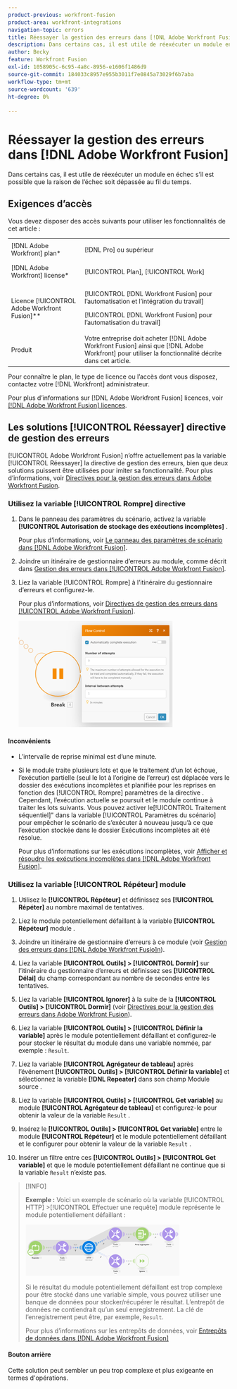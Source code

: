 ```yaml
---
product-previous: workfront-fusion
product-area: workfront-integrations
navigation-topic: errors
title: Réessayer la gestion des erreurs dans [!DNL Adobe Workfront Fusion]
description: Dans certains cas, il est utile de réexécuter un module en échec plusieurs fois s’il est possible que la raison de l’échec puisse s’interrompre au fil du temps.
author: Becky
feature: Workfront Fusion
exl-id: 1058905c-6c95-4a8c-8956-e1606f1486d9
source-git-commit: 184033c8957e955b3011f7e0845a73029f6b7aba
workflow-type: tm+mt
source-wordcount: '639'
ht-degree: 0%

---
```


# Réessayer la gestion des erreurs dans [!DNL Adobe Workfront Fusion]

Dans certains cas, il est utile de réexécuter un module en échec s’il est possible que la raison de l’échec soit dépassée au fil du temps.

## Exigences d’accès

Vous devez disposer des accès suivants pour utiliser les fonctionnalités de cet article :

<table style="table-layout:auto">
 <col> 
 <col> 
 <tbody> 
  <tr> 
   <td role="rowheader">[!DNL Adobe Workfront] plan*</td> 
   <td> <p>[!DNL Pro] ou supérieur</p> </td> 
  </tr> 
  <tr data-mc-conditions=""> 
   <td role="rowheader">[!DNL Adobe Workfront] license*</td> 
   <td> <p>[!UICONTROL Plan], [!UICONTROL Work]</p> </td> 
  </tr> 
  <tr> 
   <td role="rowheader">Licence [!UICONTROL Adobe Workfront Fusion]**</td> 
   <td> <p>[!UICONTROL [!DNL Workfront Fusion] pour l’automatisation et l’intégration du travail] </p><p>[!UICONTROL [!DNL Workfront Fusion] pour l’automatisation du travail]</p>  </td> 
  </tr> 
  <tr> 
   <td role="rowheader">Produit</td> 
   <td>Votre entreprise doit acheter [!DNL Adobe Workfront Fusion] ainsi que [!DNL Adobe Workfront] pour utiliser la fonctionnalité décrite dans cet article.</td> 
  </tr> 
 </tbody> 
</table>

Pour connaître le plan, le type de licence ou l’accès dont vous disposez, contactez votre [!DNL Workfront] administrateur.

Pour plus d’informations sur [!DNL Adobe Workfront Fusion] licences, voir [[!DNL Adobe Workfront Fusion] licences](../../workfront-fusion/get-started/license-automation-vs-integration.md).

## Les solutions [!UICONTROL Réessayer] directive de gestion des erreurs

[!UICONTROL Adobe Workfront Fusion] n’offre actuellement pas la variable [!UICONTROL Réessayer] la directive de gestion des erreurs, bien que deux solutions puissent être utilisées pour imiter sa fonctionnalité. Pour plus d’informations, voir [Directives pour la gestion des erreurs dans Adobe Workfront Fusion](../../workfront-fusion/errors/directives-for-error-handling.md).

### Utilisez la variable [!UICONTROL Rompre] directive

1. Dans le panneau des paramètres du scénario, activez la variable **[!UICONTROL Autorisation de stockage des exécutions incomplètes]** .

   Pour plus d’informations, voir [Le panneau des paramètres de scénario dans [!DNL Adobe Workfront Fusion]](../../workfront-fusion/scenarios/scenario-settings-panel.md).

1. Joindre un itinéraire de gestionnaire d’erreurs au module, comme décrit dans [Gestion des erreurs dans [!UICONTROL Adobe Workfront Fusion]](../../workfront-fusion/errors/error-handling.md).
1. Liez la variable [!UICONTROL Rompre] à l’itinéraire du gestionnaire d’erreurs et configurez-le.

   Pour plus d’informations, voir [Directives de gestion des erreurs dans [!UICONTROL Adobe Workfront Fusion]](../../workfront-fusion/errors/directives-for-error-handling.md).

   ![](assets/break-directive-350x241.png)

#### Inconvénients

* L’intervalle de reprise minimal est d’une minute.
* Si le module traite plusieurs lots et que le traitement d’un lot échoue, l’exécution partielle (seul le lot à l’origine de l’erreur) est déplacée vers le dossier des exécutions incomplètes et planifiée pour les reprises en fonction des [!UICONTROL Rompre] paramètres de la directive . Cependant, l’exécution actuelle se poursuit et le module continue à traiter les lots suivants. Vous pouvez activer le[!UICONTROL Traitement séquentiel]&quot; dans la variable [!UICONTROL Paramètres du scénario] pour empêcher le scénario de s’exécuter à nouveau jusqu’à ce que l’exécution stockée dans le dossier Exécutions incomplètes ait été résolue.

   Pour plus d’informations sur les exécutions incomplètes, voir [Afficher et résoudre les exécutions incomplètes dans [!DNL Adobe Workfront Fusion]](../../workfront-fusion/scenarios/view-and-resolve-incomplete-executions.md).

### Utilisez la variable [!UICONTROL Répéteur] module

1. Utilisez le **[!UICONTROL Répéteur]** et définissez ses **[!UICONTROL Répéter]** au nombre maximal de tentatives.
1. Liez le module potentiellement défaillant à la variable **[!UICONTROL Répéteur]** module .
1. Joindre un itinéraire de gestionnaire d’erreurs à ce module (voir [Gestion des erreurs dans [!DNL Adobe Workfront Fusio]n](../../workfront-fusion/errors/error-handling.md)).
1. Liez la variable **[!UICONTROL Outils] > [!UICONTROL Dormir]** sur l’itinéraire du gestionnaire d’erreurs et définissez ses **[!UICONTROL Délai]** du champ correspondant au nombre de secondes entre les tentatives.

1. Liez la variable **[!UICONTROL Ignorer]** à la suite de la **[!UICONTROL Outils] > [!UICONTROL Dormir]** (voir [Directives pour la gestion des erreurs dans Adobe Workfront Fusion](../../workfront-fusion/errors/directives-for-error-handling.md)).

1. Liez la variable **[!UICONTROL Outils] > [!UICONTROL Définir la variable]** après le module potentiellement défaillant et configurez-le pour stocker le résultat du module dans une variable nommée, par exemple : `Result`.

1. Liez la variable **[!UICONTROL Agrégateur de tableau]** après l’événement **[!UICONTROL Outils] > [!UICONTROL Définir la variable]** et sélectionnez la variable **[!DNL Repeater]** dans son champ Module source .

1. Liez la variable **[!UICONTROL Outils] > [!UICONTROL Get variable]** au module **[!UICONTROL Agrégateur de tableau]** et configurez-le pour obtenir la valeur de la variable `Result` .

1. Insérez le **[!UICONTROL Outils] > [!UICONTROL Get variable]** entre le module **[!UICONTROL Répéteur]** et le module potentiellement défaillant et le configurer pour obtenir la valeur de la variable `Result` .

1. Insérer un filtre entre ces **[!UICONTROL Outils] > [!UICONTROL Get variable]** et que le module potentiellement défaillant ne continue que si la variable `Result` n’existe pas.

>[!INFO]
>
>**Exemple :** Voici un exemple de scénario où la variable [!UICONTROL HTTP] >[!UICONTROL Effectuer une requête] module représente le module potentiellement défaillant :
>
>![](assets/http-make-request-350x116.png)
>
>Si le résultat du module potentiellement défaillant est trop complexe pour être stocké dans une variable simple, vous pouvez utiliser une banque de données pour stocker/récupérer le résultat. L’entrepôt de données ne contiendrait qu’un seul enregistrement. La clé de l’enregistrement peut être, par exemple, `Result`.
>
>Pour plus d’informations sur les entrepôts de données, voir [Entrepôts de données dans [!DNL Adobe Workfront Fusion]](../../workfront-fusion/modules/data-stores.md)

#### Bouton arrière

Cette solution peut sembler un peu trop complexe et plus exigeante en termes d&#39;opérations.

